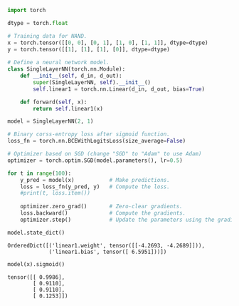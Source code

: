 

```python
import torch

dtype = torch.float

# Training data for NAND.
x = torch.tensor([[0, 0], [0, 1], [1, 0], [1, 1]], dtype=dtype)
y = torch.tensor([[1], [1], [1], [0]], dtype=dtype)
                                        
# Define a neural network model.
class SingleLayerNN(torch.nn.Module):
    def __init__(self, d_in, d_out):
        super(SingleLayerNN, self).__init__()
        self.linear1 = torch.nn.Linear(d_in, d_out, bias=True)

    def forward(self, x):
        return self.linear1(x)

model = SingleLayerNN(2, 1)

# Binary corss-entropy loss after sigmoid function.
loss_fn = torch.nn.BCEWithLogitsLoss(size_average=False)

# Optimizer based on SGD (change "SGD" to "Adam" to use Adam)
optimizer = torch.optim.SGD(model.parameters(), lr=0.5)

for t in range(100):
    y_pred = model(x)           # Make predictions.
    loss = loss_fn(y_pred, y)   # Compute the loss.
    #print(t, loss.item())
    
    optimizer.zero_grad()       # Zero-clear gradients.
    loss.backward()             # Compute the gradients.
    optimizer.step()            # Update the parameters using the gradients.
```


```python
model.state_dict()
```




    OrderedDict([('linear1.weight', tensor([[-4.2693, -4.2689]])),
                 ('linear1.bias', tensor([ 6.5951]))])




```python
model(x).sigmoid()
```




    tensor([[ 0.9986],
            [ 0.9110],
            [ 0.9110],
            [ 0.1253]])


